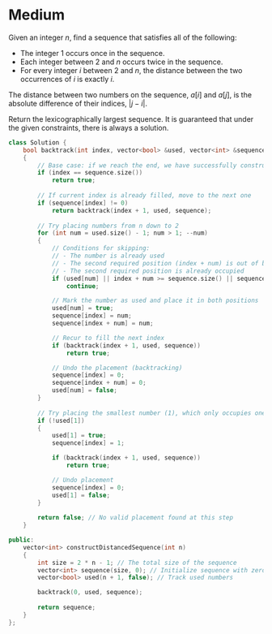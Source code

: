 # Medium

Given an integer $n$, find a sequence that satisfies all of the following:

- The integer $1$ occurs once in the sequence.
- Each integer between $2$ and $n$ occurs twice in the sequence.
- For every integer $i$ between $2$ and $n$, the distance between the two occurrences of $i$ is exactly $i$.

The distance between two numbers on the sequence, $a[i]$ and $a[j]$, is the absolute difference of their indices, $|j - i|$.

Return the lexicographically largest sequence. It is guaranteed that under the given constraints, there is always a solution.

```cpp
class Solution {
    bool backtrack(int index, vector<bool> &used, vector<int> &sequence) 
    {
        // Base case: if we reach the end, we have successfully constructed the sequence
        if (index == sequence.size())
            return true;
        
        // If current index is already filled, move to the next one
        if (sequence[index] != 0)
            return backtrack(index + 1, used, sequence);
        
        // Try placing numbers from n down to 2
        for (int num = used.size() - 1; num > 1; --num) 
        {
            // Conditions for skipping:
            // - The number is already used
            // - The second required position (index + num) is out of bounds
            // - The second required position is already occupied
            if (used[num] || index + num >= sequence.size() || sequence[index + num] != 0)
                continue;

            // Mark the number as used and place it in both positions
            used[num] = true;
            sequence[index] = num;
            sequence[index + num] = num;

            // Recur to fill the next index
            if (backtrack(index + 1, used, sequence))
                return true;

            // Undo the placement (backtracking)
            sequence[index] = 0;
            sequence[index + num] = 0;
            used[num] = false;
        }
        
        // Try placing the smallest number (1), which only occupies one position
        if (!used[1]) 
        {
            used[1] = true;
            sequence[index] = 1;

            if (backtrack(index + 1, used, sequence))
                return true;

            // Undo placement
            sequence[index] = 0;
            used[1] = false;
        }
        
        return false; // No valid placement found at this step
    }

public:
    vector<int> constructDistancedSequence(int n) 
    {
        int size = 2 * n - 1; // The total size of the sequence
        vector<int> sequence(size, 0); // Initialize sequence with zeros
        vector<bool> used(n + 1, false); // Track used numbers

        backtrack(0, used, sequence);
        
        return sequence;
    }
};
```
